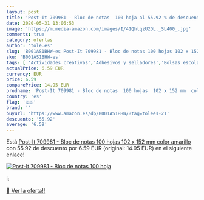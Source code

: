 ```yaml
---
layout: post
title: 'Post-It 709981 - Bloc de notas  100 hoja al 55.92 % de descuento'
date: 2020-05-31 13:06:53
image: 'https://m.media-amazon.com/images/I/41QhlqzU2DL._SL400_.jpg'
comments: true
category: ofertas
author: 'tole.es'
slug: 'B001AS1BHW-es Post-It 709981 - Bloc de notas 100 hojas 102 x 152 mm...'
sku: 'B001AS1BHW-es'
tags: [ 'Actividades creativas','Adhesivos y selladores','Bolsas escolares','Bricolaje y herramientas','Cuchillos de cocina','Equipaje','Ferretería','Hogar y cocina','Juegos de cuchillos de cocina','Juguetes','Juguetes y juegos','Lápices de colores para niños','Material de escritura y dibujo para niños','Mochilas, estuches y sets escolares','Pegamentos instantáneos','Utensilios de cocina','post-it', ]
actualPrice: 6.59 EUR
currency: EUR
price: 6.59
comparePrice: 14.95 EUR
prodname: 'Post-It 709981 - Bloc de notas  100 hojas  102 x 152 mm  color amarillo'
country: 'es'
flag: '🇪🇸'
brand: ''
buyurl: 'https://www.amazon.es/dp/B001AS1BHW/?tag=tolees-21'
descuento: '55.92'
average: '6.59'
---
```


Está [Post-It 709981 - Bloc de notas  100 hojas  102 x 152 mm  color amarillo](https://www.amazon.es/dp/B001AS1BHW/?tag=tolees-21) con 55.92 de descuento por 6.59 EUR (original: 14.95 EUR) en el siguiente enlace!

[![Post-It 709981 - Bloc de notas  100 hoja](https://m.media-amazon.com/images/I/41QhlqzU2DL._SL400_.jpg)](https://www.amazon.es/dp/B001AS1BHW/?tag=tolees-21)

ℹ️:


[🛒 Ver la oferta!!](https://www.amazon.es/dp/B001AS1BHW/?tag=tolees-21)
